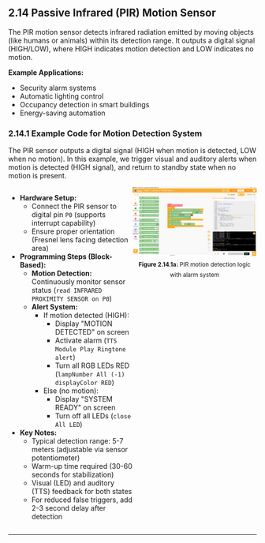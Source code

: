 

 ## 2.14 Passive Infrared (PIR) Motion Sensor

The PIR motion sensor detects infrared radiation emitted by moving objects (like humans or animals) within its detection range. It outputs a digital signal (HIGH/LOW), where HIGH indicates motion detection and LOW indicates no motion.

**Example Applications:**
- Security alarm systems
- Automatic lighting control
- Occupancy detection in smart buildings
- Energy-saving automation

### 2.14.1 Example Code for Motion Detection System

The PIR sensor outputs a digital signal (HIGH when motion is detected, LOW when no motion). In this example, we trigger visual and auditory alerts when motion is detected (HIGH signal), and return to standby state when no motion is present.

<div style="display: flex; align-items: flex-start; justify-content: space-between;">
  <div style="flex: 1;">
    <ul>
      <li><b>Hardware Setup:</b>
        <ul>
          <li>Connect the PIR sensor to digital pin <code>P0</code> (supports interrupt capability)</li>
          <li>Ensure proper orientation (Fresnel lens facing detection area)</li>
        </ul>
      </li>
      <li><b>Programming Steps (Block-Based):</b>
        <ul>
          <li><b>Motion Detection:</b> Continuously monitor sensor status (<code>read INFRARED PROXIMITY SENSOR on P0</code>)</li>
          <li><b>Alert System:</b>
            <ul>
              <li>If motion detected (HIGH):
                <ul>
                  <li>Display "MOTION DETECTED" on screen</li>
                  <li>Activate alarm (<code>TTS Module Play Ringtone alert</code>)</li>
                  <li>Turn all RGB LEDs RED (<code>lampNumber All (-1) displayColor RED</code>)</li>
                </ul>
              </li>
              <li>Else (no motion):
                <ul>
                  <li>Display "SYSTEM READY" on screen</li>
                  <li>Turn off all LEDs (<code>close All LED</code>)</li>
                </ul>
              </li>
            </ul>
          </li>
        </ul>
      </li>
      <li><b>Key Notes:</b>
        <ul>
          <li>Typical detection range: 5-7 meters (adjustable via sensor potentiometer)</li>
          <li>Warm-up time required (30-60 seconds for stabilization)</li>
          <li>Visual (LED) and auditory (TTS) feedback for both states</li>
          <li>For reduced false triggers, add 2-3 second delay after detection</li>
        </ul>
      </li>
    </ul>
  </div>
  <div style="flex: 1; text-align: center;">
    <img src="https://raw.githubusercontent.com/LovejoyMhishi/sheenbot-manual/main/images/28.png" width="500"/>
    <div><sub><b>Figure 2.14.1a:</b> PIR motion detection logic with alarm system</sub></div>
  </div>
</div>

---